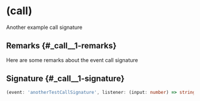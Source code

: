 
# (call)

Another example call signature

## Remarks {#_call__1-remarks}

Here are some remarks about the event call signature

## Signature {#_call__1-signature}

```typescript
(event: 'anotherTestCallSignature', listener: (input: number) => string): number;
```
